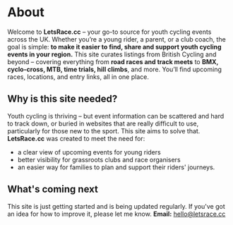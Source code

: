 # About
Welcome to **LetsRace.cc** – your go-to source for youth cycling events across the UK.
Whether you’re a young rider, a parent, or a club coach, the goal is simple: **to make it easier to find, share and support youth cycling events in your region.**
This site curates listings from British Cycling and beyond – covering everything from **road races and track meets** to **BMX, cyclo-cross, MTB, time trials, hill climbs**, and more. You’ll find upcoming races, locations, and entry links, all in one place.

## Why is this site needed?
Youth cycling is thriving – but event information can be scattered and hard to track down, or buried in websites that are really difficult to use, particularly for those new to the sport. This site aims to solve that.
**LetsRace.cc** was created to meet the need for:
- a clear view of upcoming events for young riders 
- better visibility for grassroots clubs and race organisers  
- an easier way for families to plan and support their riders' journeys.

## What's coming next
This site is just getting started and is being updated regularly. If you've got an idea for how to improve it, please let me know.
**Email:** [hello@letsrace.cc](mailto:hello@letsrace.cc)
